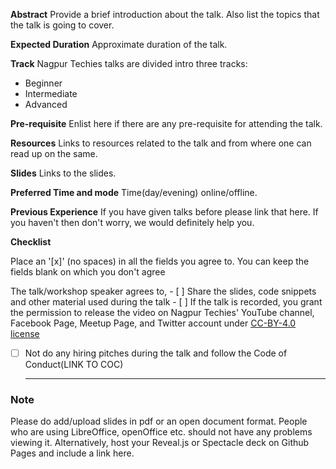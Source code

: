 **Abstract**
Provide a brief introduction about the talk.
Also list the topics that the talk is going to cover.

**Expected Duration**
Approximate duration of the talk.

**Track**
Nagpur Techies talks are divided intro three tracks:
- Beginner
- Intermediate
- Advanced

**Pre-requisite**
Enlist here if there are any pre-requisite for attending the talk.

**Resources**
Links to resources related to the talk and from where one can 
read up on the same.

**Slides**
Links to the slides.

**Preferred Time and mode**
Time(day/evening) online/offline.

**Previous Experience**
If you have given talks before please link that here. If you haven't then don't worry, we would definitely help you.

**Checklist**

Place an '[x]' (no spaces) in all the fields you agree to. You can keep the fields blank on which you don't agree

The talk/workshop speaker agrees to,
    - [ ] Share the slides, code snippets and other material used during the talk
    - [ ] If the talk is recorded, you grant the permission to release the video on Nagpur Techies' YouTube channel, Facebook Page, Meetup Page, and Twitter account under [CC-BY-4.0 license](https://creativecommons.org/licenses/by/4.0/)
- [ ] Not do any hiring pitches during the talk and follow the Code of Conduct(LINK TO COC)


  ---
### Note
  Please do add/upload slides in pdf or an open document format.
  People who are using LibreOffice, openOffice etc. should not have any problems viewing it.
  Alternatively, host your Reveal.js or Spectacle deck on Github Pages and include a link here.
